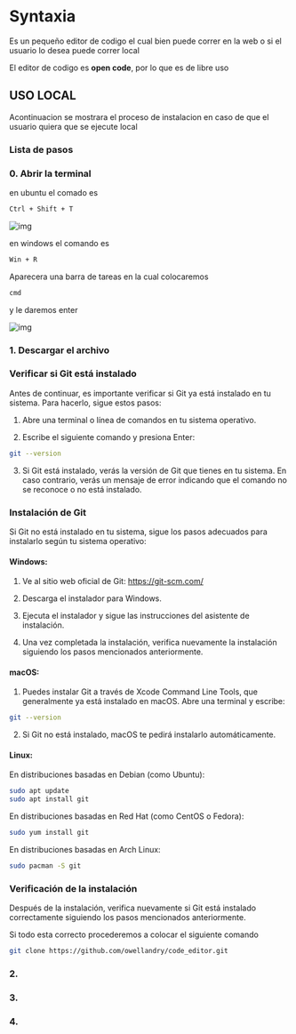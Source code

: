 # Syntaxia

Es un pequeño editor de codigo el cual bien puede correr en la web o si el usuario lo desea puede correr local

El editor de codigo es **open code**, por lo que es de libre uso 

## USO LOCAL

Acontinuacion se mostrara el proceso de instalacion en caso de que el usuario quiera que se ejecute local 

### Lista de pasos

### 0. Abrir la terminal

en ubuntu el comado es

```bash
Ctrl + Shift + T
```

![img](https://media.discordapp.net/attachments/1133765208322617435/1133766050790527026/image.png)

en windows el comando es

```bash
Win + R 
```

Aparecera una barra de tareas en la cual colocaremos

```bash
cmd
```

y le daremos enter

![img](https://media.discordapp.net/attachments/1133765208322617435/1133765220368646184/post-811-0-09793100-1525811504.png)


### 1. Descargar el archivo 

### Verificar si Git está instalado

Antes de continuar, es importante verificar si Git ya está instalado en tu sistema. Para hacerlo, sigue estos pasos:

1. Abre una terminal o línea de comandos en tu sistema operativo.

2. Escribe el siguiente comando y presiona Enter:

```bash
git --version
```

3. Si Git está instalado, verás la versión de Git que tienes en tu sistema. En caso contrario, verás un mensaje de error indicando que el comando no se reconoce o no está instalado.

### Instalación de Git

Si Git no está instalado en tu sistema, sigue los pasos adecuados para instalarlo según tu sistema operativo:

#### Windows:

1. Ve al sitio web oficial de Git: https://git-scm.com/

2. Descarga el instalador para Windows.

3. Ejecuta el instalador y sigue las instrucciones del asistente de instalación.

4. Una vez completada la instalación, verifica nuevamente la instalación siguiendo los pasos mencionados anteriormente.

#### macOS:

1. Puedes instalar Git a través de Xcode Command Line Tools, que generalmente ya está instalado en macOS. Abre una terminal y escribe:

```bash
git --version
```

2. Si Git no está instalado, macOS te pedirá instalarlo automáticamente.

#### Linux:

En distribuciones basadas en Debian (como Ubuntu):

```bash
sudo apt update
sudo apt install git
```

En distribuciones basadas en Red Hat (como CentOS o Fedora):

```bash
sudo yum install git
```

En distribuciones basadas en Arch Linux:

```bash
sudo pacman -S git
```

### Verificación de la instalación

Después de la instalación, verifica nuevamente si Git está instalado correctamente siguiendo los pasos mencionados anteriormente.

Si todo esta correcto procederemos a colocar el siguiente comando 

```bash
git clone https://github.com/owellandry/code_editor.git
```

### 2. 
### 3. 
### 4. 
